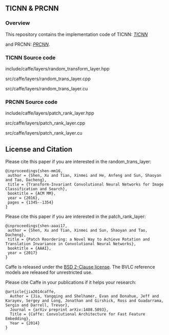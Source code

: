 ## TICNN & PRCNN

### Overview
This repository contains the implementation code of TICNN: [*TICNN*](http://staff.ustc.edu.cn/~xinmei/publications_pdf/2016/Transform-Invariant%20Convolutional%20Neural%20Networks%20for%20Image%20Classification%20and%20Search.pdf) 

and PRCNN: [*PRCNN*](https://aaai.org/ocs/index.php/AAAI/AAAI17/paper/view/14674/14441).


### TICNN Source code
include/caffe/layers/random_transform_layer.hpp

src/caffe/layers/random_trans_layer.cpp

src/caffe/layers/random_trans_layer.cu

### PRCNN Source code
include/caffe/layers/patch_rank_layer.hpp

src/caffe/layers/patch_rank_layer.cpp

src/caffe/layers/patch_rank_layer.cu


## License and Citation

Please cite this paper if you are interested in the random_trans_layer:

    @inproceedings{shen-mm16,
     author = {Shen, Xu and Tian, Xinmei and He, Anfeng and Sun, Shaoyan and Tao, Dacheng},
     title = {Transform-Invariant Convolutional Neural Networks for Image Classification and Search},
     booktitle = {ACM MM},
     year = {2016},
     pages = {1345--1354}
    } 
    
Please cite this paper if you are interested in the patch_rank_layer:

    @inproceedings{shen-aaai17,
     author = {Shen, Xu and Tian, Xinmei and Sun, Shaoyan and Tao, Dacheng},
     title = {Patch Reordering: a Novel Way to Achieve Rotation and Translation Invariance in Convolutional Neural Networks},
     booktitle = {AAAI},
     year = {2017}
    } 


Caffe is released under the [BSD 2-Clause license](https://github.com/BVLC/caffe/blob/master/LICENSE).
The BVLC reference models are released for unrestricted use.

Please cite Caffe in your publications if it helps your research:

    @article{jia2014caffe,
      Author = {Jia, Yangqing and Shelhamer, Evan and Donahue, Jeff and Karayev, Sergey and Long, Jonathan and Girshick, Ross and Guadarrama, Sergio and Darrell, Trevor},
      Journal = {arXiv preprint arXiv:1408.5093},
      Title = {Caffe: Convolutional Architecture for Fast Feature Embedding},
      Year = {2014}
    }
